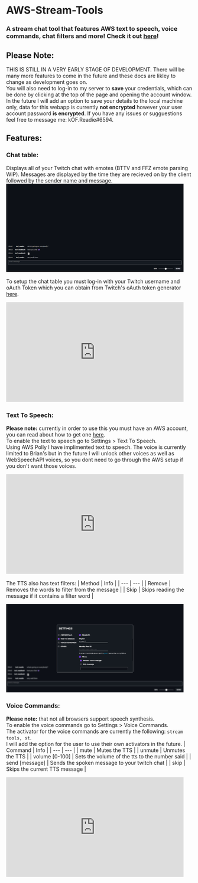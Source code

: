 # AWS-Stream-Tools
### A stream chat tool that features AWS text to speech, voice commands, chat filters and more! Check it out [here](http://readie.global-gaming.co/stream-tools/)!

## Please Note:
THIS IS STILL IN A VERY EARLY STAGE OF DEVELOPMENT. There will be many more features to come in the future and these docs are likley to change as development goes on.  
You will also need to log-in to my server to **save** your credentials, which can be done by clicking at the top of the page and opening the account window. In the future I will add an option to save your details to the local machine only, data for this webapp is currently **not encrypted** however your user account password **is encrypted**.
If you have any issues or sugguestions feel free to message me: kOF.Readie#6594.

## Features:
### Chat table:

Displays all of your Twitch chat with emotes (BTTV and FFZ emote parsing WIP). Messages are displayed by the time they are recieved on by the client followed by the sender name and message.  
<img src="./assets/chat.png" width="480">

To setup the chat table you must log-in with your Twitch username and oAuth Token which you can obtain from Twitch's oAuth token generator [here](https://twitchapps.com/tmi/).  
<iframe src="https://readie.global-gaming.co/stream-tools/gitpage/assets/open%20settings.mp4" style="width: 480px; height: 270px; border: none;"></iframe>

### Text To Speech:
**Please note:** currently in order to use this you must have an AWS account, you can read about how to get one [here](/AWS%20Setup.md).  
To enable the text to speech go to Settings > Text To Speech.  
Using AWS Polly I have implimented text to speech. The voice is currently limited to Brian's but in the future I will unlock other voices as well as WebSpeechAPI voices, so you dont need to go through the AWS setup if you don't want those voices.  
<iframe src="https://readie.global-gaming.co/stream-tools/gitpage/assets/tts.mp4" style="width: 480px; height: 270px; border: none;"></iframe>

The TTS also has text filters:
| Method | Info |
| --- | --- |
| Remove | Removes the words to filter from the message |
| Skip | Skips reading the message if it contains a filter word |

<img src="./assets/tts.png" width="480">

### Voice Commands:
**Please note:** that not all browsers support speech synthesis.  
To enable the voice commands go to Settings > Voice Commands.  
The activator for the voice commands are currently the following: `stream tools, st`.  
I will add the option for the user to use their own activators in the future.
| Command | Info |
| --- | --- |
| mute | Mutes the TTS |
| unmute | Unmutes the TTS |
| volume [0-100] | Sets the volume of the tts to the number said |
| send [message] | Sends the spoken message to your twitch chat |
| skip | Skips the current TTS message |

<iframe src="https://readie.global-gaming.co/stream-tools/gitpage/assets/vc.mp4" style="width: 480px; height: 270px; border: none;"></iframe>